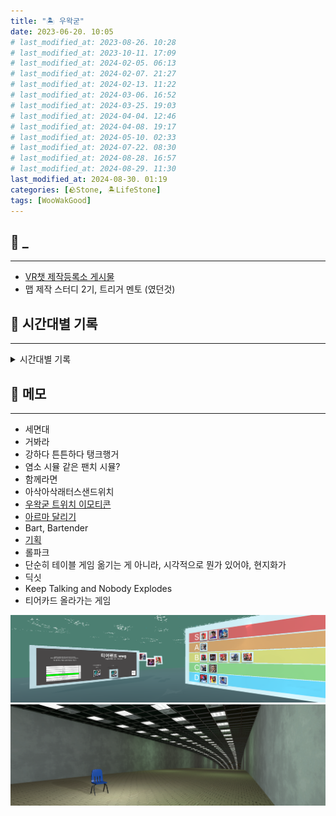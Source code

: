```yaml
---
title: "🏝️ 우왁굳"
date: 2023-06-20. 10:05
# last_modified_at: 2023-08-26. 10:28
# last_modified_at: 2023-10-11. 17:09
# last_modified_at: 2024-02-05. 06:13
# last_modified_at: 2024-02-07. 21:27
# last_modified_at: 2024-02-13. 11:22
# last_modified_at: 2024-03-06. 16:52
# last_modified_at: 2024-03-25. 19:03
# last_modified_at: 2024-04-04. 12:46
# last_modified_at: 2024-04-08. 19:17
# last_modified_at: 2024-05-10. 02:33
# last_modified_at: 2024-07-22. 08:30
# last_modified_at: 2024-08-28. 16:57
# last_modified_at: 2024-08-29. 11:30
last_modified_at: 2024-08-30. 01:19
categories: [🪨Stone, 🏝️LifeStone]
tags: [WooWakGood]
---
```


## **🗿 _**

---

- [VR챗 제작등록소 게시물](https://cafe.naver.com/steamindiegame/6259414)
- 맵 제작 스터디 2기, 트리거 멘토 (였던것)

## **🗿 시간대별 기록**

---

<details>
<summary>시간대별 기록</summary>
<div markdown="1">

- 19_XX_XX - 팬게임 개발 - 윤농님 보고
- 19_03_13 - [원 아워 원 라이프 애기두](https://cafe.naver.com/steamindiegame/710981)
  - 20_08_01 - [박제](https://youtu.be/qN_2hUe8URA?si=kkxIthuqaRWcth-_&t=113)
- 19_05_28 - 마인크래프트 왁트모르즈비 신청
- 19_05_30 - 마인크래프트 왁트모르즈비 1일차 - 아랑비님 바론 복사 노가다
- 19_05_16 - [제 2회 트위치 리그오브레전드 랜덤 챔피언 대전](https://youtu.be/_2sbslbo2Dg?t=446) - 플래티넘 마오카이, 광탈
- 19_06_02 - 마인크래프트 왁트모르즈비 2일차 - 왁튜브 마을 미래도시 및 복사 노가다
- 19_07_08 - 배틀그라운드 FramesWinGames 광고 이벤트 - 왁굳형이 봐줌
- 19_07_11 - 배틀그라운드 팬치를 찾아라(짧관) - 왁굳형 팀으로 비빔
- 19_08_29 - 마인크래프트 건축 콘테스트 애니편 - 고잉메리호
- 19_11_06 - 마인크래프트 왁트모르즈비 3일차 - 별나무님 지하철 노가다

---

- 21_03_17 - [픽셀 왁굳](https://cafe.naver.com/steamindiegame/3124712), [픽셀 엔젤](https://cafe.naver.com/steamindiegame/3124751)
  - 21_06_24 - [박제](https://youtu.be/LdvM5IKooss?si=8DD_1v-gGtuTSCgm&t=238)
- 21_12_29 - 팬게임 [왁그리드](https://youtu.be/79sbqJl0OK8)
- 21_12_XX - 팬 게임 테스터 : 왁더슬

---

- 22_01_16 - VRChat 맵 제작 : 루석바 (첫 VRChat 프로젝트)
- 22_02_13 - VRChat 루석바 : 서울의 답 (첫 고놀, 첫 고멤 영접)
- 22_03_13 - VRChat 회전 팬미팅
- 22_03_13 - 루석바 후열 비비기
- 22_03_29 - VRChat TierLand
- 22_03_31 - VRChat TierLand 비비기 (개같이 컷)
- 22_04_06 - VRChat 루석바 : 신입 융터르의 고민 (고놀)
- 22_04_10 - 나이트폴 - 왁굳형이랑 같은 팀
- 22_04_10 - VRChat 루석바 : 비밀다방 콜라보 (Mood Indigo)
- 22_04_23 - VRChat 루석바 : 네이월 (상황극 콘테스트 중간 광고)
- 22_04_24 - 소녀리버스 연락
- 22_05_28 - VRChat 루석바 : OLD TOWN ROAD (고놀)
- 22_05_31 - 소녀리버스 미팅, 고버역 포도알 주르르 CM보드 현장 방문
- 22_06_04 - VRChat 루석바 : 디자인 인력 구하기 (두 분 모셨는데 계속 붙잡아 둔다는 생각이 들어서 팀 통보식 해체. 이제와서 마음에 걸림.)
- 22_06_04 - 데드 사이드 클럽 - 왁굳형한테 죽음
- 22_06_22 - 시버리2
- 22_06_28 - VRChat 맵 제작 : [우산](https://youtu.be/T84CDxlwsXw?si=fj2a3UqZzQG6jmkn)
- 22_06_28 - VRChat 루석바 : 지친하루 (난 아무것도 안함)
- 22_07_03 - VRChat 컨상컨 : 이심전심 포커 비비기 성공
- 22_07_10 - VRChat 맵 프로그래밍 : [왁파고 VS 고세구, 세기의 대결](https://youtu.be/m2oef8JhV9s?si=28fiT3M8Ir9vyqYN)
- 22_07_11 - VRChat 맵 제작 : 고멤가요제 김피탕 토크쇼 In 루석바
- 22_07_26 - VRChat 맵 프로그래밍 : RE:HINE (첫 이세돌 프로젝트)
- 22_07_26 - VRChat 맵 프로그래밍 (도움) : 아이네 1주년 기념관
- 22_08_21 - VRChat 맵 프로그래밍 : [왁숲](https://youtu.be/ENKbdP8V2gg?si=GFg9reoIReVCKwmc) (리메이크 기준)
- 22_09_02 - 헥스볼 문장 만들기
- 22_09_04 - VRChat 루석바 : 회식 (고놀, 캘불암 왁파고 폭발)
- 22_09_11 - VRChat 맵 제작 : 하나원큐 광고 (왁굳형 디코 첫 영접)
- 22_09_18 - VRChat 맵 프로그래밍 : [고멤가요제 드래프트, 고멤가요제 뮤비 공개 맵](https://cafe.naver.com/steamindiegame/7675853)
- 22_09_25 - VRChat 맵 프로그래밍 : 고멤가요제 김피탕 연막맵 - 계륵각
- 22_09_25 - VRChat 맵 제작 : 고멤가요제 레이디버그 - [금단의 레이디](https://cafe.naver.com/steamindiegame/7679495)
- 22_09_25 - VRChat 맵 제작 : 고멤가요제 레이디버그 - [피날레](https://cafe.naver.com/steamindiegame/7679495)
- 22_10_06 - VRChat 루석바 : 캘불암 & 빅데이터 1화 (고놀)
- 22_11_05 - VRChat 맵 프로그래밍 : 2022/10 상황극 콘테스트 - [아무튼 이세계](https://youtu.be/LNMrl_Te1SU?si=_iL78pSiq23mO1B_)
- 22_11_06 - VRChat 루석바 : 왁듀윌 (상황극 콘테스트 중간 광고)
- 22_11_24 - VRChat 고민상담 마지막 타자
- 22_12_07 - VRChat 맵 프로그래밍 : [오뱅계르크 팝업 스토어](https://cafe.naver.com/steamindiegame/8799312)
- 22_12_08 - VRChat 맵 제작 : [오르막길 (고놀)](https://youtu.be/sVydSseSOCQ?si=kZzCGwZYELjX-l6n)
- 22_12_18 - VRChat 루석바 : T.O.U.R
- 22_12_18 - VRChat 맵 프로그래밍 : [크라임 왁 외전](https://cafe.naver.com/steamindiegame/8932487)
- 22_12_20 - 농구 똥겜 (로비에서 1초 영접)
- 22_12_23 - VRChat 왁굳형과 노래듣기
- 22_12_18 - VRChat 루석바 : DREAM AGAIN
- 22_12_25 - VRChat 루석바 : [We Wish You a Merry Christmas](https://youtu.be/j7ATkr0PFm8?si=NxbXyVKPX69RHsx6)
- 22_12_29 - VRChat 루석바 : 발로란트 내전 드래프트
- 22_12_30 - 오뱅계르크 새벽반차라기 반팔티 노말 화이트 M - 오우너
- 22_12_31 - [계묘년 우왁굳](https://cafe.naver.com/steamindiegame/9157224)
- 22_12_31 - VRChat 맵 프로그래밍 : [2022 연공전 형! 여기 링크야](https://youtu.be/DPOxhUpb64o?si=z9VdRjALRKFB6oBO)
- 22_12_XX - 팬 게임 테스터 : 왁이작
- 22_12_XX - 팬 게임 테스터 : 왁타버스 대운동회
- 22_XX_XX - 관 : 첫 상황극
- 22_XX_XX - 관 : 주르르 미연시

---

- 23_01_10 - VRChat 루석바 : 융터르 (고놀)
- 23_01_18 - VRChat 루석바 : Everything Black (고놀)
- 23_01_23 - 주니티 OX퀴즈
- 23_03_18 - VRChat 맵 프로그래밍 : [지하돌 티어 게임](https://cafe.naver.com/steamindiegame/10336591) (본가에서 원격 작업, 첫 이세돌 디코)
- 23_03_19 - VRChat SCREAM
- 23_03_04 - VRChat 맵 프로그래밍 : 버축대 티바로살래나 라커룸
- 23_03_20 - VRChat 맵 제작 : [버축대 카오닝스타즈 MV](https://youtu.be/4di6nanDjiU?si=vrSSunpEo4nVyisi)
- 23_03_27 - VRChat 루석바 : [음원 발매 발표](https://youtu.be/n5U4X-vA_TY)
- 23_03_27 - VRChat 맵 프로그래밍 : 서면역
- 23_04_12 - 금칙어 게임 - 왁굳형한테 병신 포상 받은 날
- 23_04_15 - VRChat 맵 프로그래밍 : 버축대 티바로살래나 갈통대전
- 23_04_22 - VRChat 맵 프로그래밍 : [라니벨 시즌 2 안전수칙 편](https://cafe.naver.com/steamindiegame/10888716)
- 23_04_29 - 빵덕 라이드 (루석바 모델 제공)
- 23_04_30 - VRChat 맵 프로그래밍 : [릴파 택티컬](https://cafe.naver.com/steamindiegame/11000576)
- 23_04_30 - VRChat 맵 프로그래밍 : [우리 억결했어요](https://cafe.naver.com/steamindiegame/11001427)
- 23_05_13 - VRChat 맵 프로그래밍 : [붓코 월드](https://cafe.naver.com/steamindiegame/11175224)
- 23_05_17 - VRChat 맵 프로그래밍 : 망령 회의 (고놀)
- 23_05_25 - VRChat 루석바 : 게비융신새킹 왁타 (고놀)
- 23_05_27 - VRChat 맵 프로그래밍 : [새우튀김 맵 제작 스터디 졸업작품 - META STUDY](https://cafe.naver.com/steamindiegame/11339673)
- 23_05_27 - VRChat 맵 프로그래밍 : 나이트 댄서 (고놀)
- 23_05_28 - VRChat 맵 테스터 : 항해
- 23_05_30 - VRChat 루석바 : 듀엣총 (고놀)
- 23_06_10 - VRChat 맵 테스터 : 세구괴담
- 23_06_12 - VRChat 맵 프로그래밍 : 고멤아카데미 학예회 뮤비 공개 맵
- 23_06_17 - VRChat 루석바 : 닌닌 Promise (고놀)
- 23_06_18 - VRChat 맵 프로그래밍 : 오타쿠 인물퀴즈 (비챤)
- 23_06_22 - VRChat 맵 프로그래밍 : [마법소녀 이세계아이돌 웹툰 쇼케이스 장](https://cafe.naver.com/steamindiegame/11694871)
- 23_06_29 - VRChat 맵 프로그래밍 : 밸런스 게임 (고놀)
- 23_06_30 - VRChat 루석바 : 계절범죄 (주폭소년단 X 지하아이돌)
- 23_07_01 - VRChat 루석바 : 소피아에게 고민상담을 해드렸습니다 (고놀)
- 23_07_06 - 마운트 & 블레이드
- 23_07_06 - VRChat SCREAM 계약서
- 23_07_30 - 주니티 맵 프로그래밍 : 사인은 B 무대 (조공)
- 23_08_05 - VRChat 맵 프로그래밍 : [우왁굳의 일심동체](https://cafe.naver.com/steamindiegame/12922263)
- 23_08_14 - 여행가고 외가댁에서 자고 일어났더니 폰에 세구님께 연락이 와있었다
- 23_08_20 - VRChat 맵 프로그래밍 : [이세계 홈파티 (이세돌 3집 합방)](https://cafe.naver.com/steamindiegame/12562966) (존경하는 분들 디코 엿듣기가 재밌었다)
- 23_09_21 - VRChat 맵 프로그래밍 : [회전소개팅](https://youtu.be/OL-I06tZGbc?si=qmvQAI56R7keNRwL)
- 23_09_23 - 이세계 페스티벌 (23_08_04 - 덩쿨 에셋 내꺼잖아, 맵 2~3시간 걸리셧데)
- 23_11_03 - [VRChat 작곡캠프 비비기](https://cafe.naver.com/steamindiegame/13542517)
- 23_11_11 - VRChat 맵 프로그래밍 : [르르와 연애중](https://cafe.naver.com/steamindiegame/13644167)
- 23_11_11 - VRChat 루석바 : [띄어쓰기의 중요성 (고놀)](https://cafe.naver.com/steamindiegame/13638149)
- 23_11_16 - VRChat 맵 프로그래밍 : [지하돌 학교 생활 엿보기](https://cafe.naver.com/steamindiegame/13702998)
- 23_11_25 - 맵 프로그래밍 : [이파리 골든벨](https://cafe.naver.com/steamindiegame/13792779)
- 23_12_13 - 길버트와 해루석
- 23_12_17 - VRChat 맵 프로그래밍 : [컨텐츠 월드컵 (이세돌 2주년 합방)](https://cafe.naver.com/steamindiegame/14065241)
- 23_12_22 - VRChat 맵 프로그래밍 : V급 밴드 오디션
- 23_12_28 - 기습 롤 대회 신청 (혹시나 싶어 몇 년 동안 유지했던 닉네임 바꿨는데..)
- 23_12_28 - [연말 작업계 선물 기모띠 글 작성](https://cafe.naver.com/steamindiegame/14227964)
- 23_12_28 - VRChat 맵 프로그래밍 : 챤타버스 워크샵
- 23_12_28 - 챤타버스 워크샵
- 23_12_30 - 고놀전시관에 닉네임 2개 있음 까모뜨린 카모뜨린
- 23_XX_XX - VRChat 맵 프로그래밍 (도움) : 고세구 23 생일 기념맵
- 23_XX_XX - VRChat 맵 프로그래밍 (도움) : 비챤 23 생일 기념맵
- 23_XX_XX - 관 : 프로스트
- 23_XX_XX - 관 : Waxim
- 23_XX_XX - 관 : 유사 단어 게임
- 23_XX_XX - 관 : 범인 한자와상 고놀 해보고 싶었는데
- 23_XX_XX - 관 : 왁타버스 올림픽

---

- 24_01_03 - VRChat 맵 프로그래밍 : 설리바 거울 전달
- 24_01_04 - [연말 작업계 선물 기모띠 당첨 !](https://cafe.naver.com/steamindiegame/14330087) (뒤에서 12번째, 안되는 줄 알고 포기했었는데 좌표 찍혔음)
- 24_01_05 - VRChat 루석바 : ACTOR (고놀)
- 24_01_09 - 빵덕 라이드 (깔끔하게 씬 파일 통짜로 드릴걸)
- 24_01_13 - [연말 작업계 선물 기모띠 배달](https://cafe.naver.com/steamindiegame/14452617), 경찰행동
- 24_01_31 - VRChat 돚거게임 최종(인줄 알았던) 테스트 날
- 24_02_01 - VRChat 루석바 : 맵 스터디 6기 모집 공고 포스터 (24_01_31 5기 졸작 발표)
- 24_02_04 - VRChat 맵 프로그래밍 (도움) : 왁타랜드
- 24_02_06 - VRChat 맵 프로그래밍 (도움) : 왁타버스 기습소집
- 24_02_10 - 챤니티 개발 : 이세계아이돌 아프리카 데뷔 방송
- 24_02_12 - 챤니티 합류
- 24_02_12 - VRChat 맵 프로그래밍 (도움) : 왁잘알 QUIZ (저세계 아이돌)
- 24_02_13 - Arizen님 군바
- 24_03_23 - VRChat 맵 프로그래밍 : 버튜버 총회 (고세구)
- 24_04_03 - VRChat 돚거게임
- 24_04_07 - 맵 제작 : [육광천 - Everything](https://youtu.be/-CDAA7r2aIs?si=8Ua0lPZksnOZoyme)
- 24_04_07 - VRChat 맵 프로그래밍 : 해외축구 어필쇼 (고세구)
- 24_05_10 - VRChat 맵 프로그래밍 : 성결힐링캠프 (고세구)
- 24_05_10 - 마세돌 굳즈 도착
- 24_05_11 - 아이네님 콘서트
- 24_05_25 - VRChat 맵 프로그래밍 : 인간 X 버추얼 소개팅 (리얼소개팅) (고세구)
- 24_06_23 - VRChat 맵 프로그래밍 : 고멤의 검색기록 (우왁굳, 고교멤)
- 24_07_03 - VRChat 맵 프로그래밍 : 예절교실 (비챤 X 향아치)
- 24_07_18 - 세구공화국 게임 디스코드 테스트 테스터로 참여
- 24_07_20 - VRChat 루석바 : 작곡캠프 해루석 '먼 길을 돌아' 이스터에그
- 24_07_21 - VRChat 맵 프로그래밍 : 촉각슈트 동아리 (주르르)

---

- 24_XX_XX - VRChat 맵 프로그래밍 : 왁디아나존스
- 24_XX_XX - VRChat 맵 제작 : 단답님 기획의 무언가 (뭔지모름)

</details>

## **🗿 메모**

---

- 세면대
- 거봐라
- 강하다 튼튼하다 탱크행거
- 염소 시뮬 같은 팬치 시뮬?
- 함께라면
- 아삭아삭래터스샌드위치
- [우왁굳 트위치 이모티콘](https://twitchemotes.com/channels/49045679)
- [아르마 달리기](https://cafe.naver.com/steamindiegame/10914462)
- Bart, Bartender
- [기획](https://namu.wiki/w/%EB%84%A4%ED%94%84%EB%A6%AC%EA%B7%B8/%EA%B2%8C%EC%9E%84)
- 롤파크
- 단순히 테이블 게임 옮기는 게 아니라, 시각적으로 뭔가 있어야, 현지화가
- 딕싯
- Keep Talking and Nobody Explodes
- 티어카드 올라가는 게임

![티어게임(관)](/assets/img/wwg/TierGame.png)  
![CG 따라 만들기](/assets/img/wwg/CG.png)  
